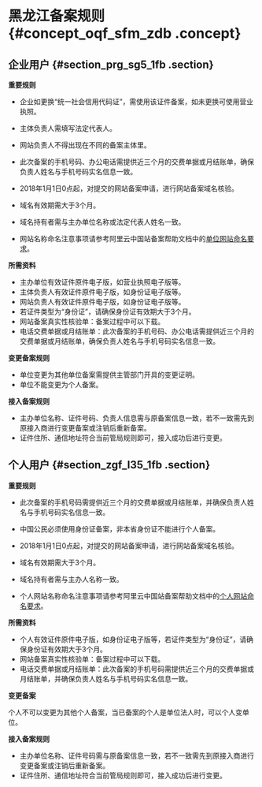 # 黑龙江备案规则 {#concept_oqf_sfm_zdb .concept}

## 企业用户 {#section_prg_sg5_1fb .section}

 **重要规则** 

-   企业如更换“统一社会信用代码证”，需使用该证件备案，如未更换可使用营业执照。
-   主体负责人需填写法定代表人。
-   网站负责人不得出现在不同的备案主体里。
-   此次备案的手机号码、办公电话需提供近三个月的交费单据或月结账单，确保负责人姓名与手机号码实名信息一致。
-   2018年1月1日0点起，对提交的网站备案申请，进行网站备案域名核验。

-   域名有效期需大于3个月。
-   域名持有者需与主办单位名称或法定代表人姓名一致。
-   网站名称命名注意事项请参考阿里云中国站备案帮助文档中的[单位网站命名要求](https://help.aliyun.com/knowledge_detail/36948.html#title-yw5-zl7-utv)。


 **所需资料** 

-   主办单位有效证件原件电子版，如营业执照电子版等。
-   主体负责人有效证件原件电子版，如身份证电子版等。
-   网站负责人有效证件原件电子版，如身份证电子版等。
-   若证件类型为“身份证”，请确保身份证有效期大于3个月。
-   网站备案真实性核验单：备案过程中可以下载。
-   电话交费单据或月结账单：此次备案的手机号码、办公电话需提供近三个月的交费单据或月结账单，确保负责人姓名与手机号码实名信息一致。

 **变更备案规则** 

-   单位变更为其他单位备案需提供主管部门开具的变更证明。
-   单位不能变更为个人备案。

 **接入备案规则** 

-   主办单位名称、证件号码、负责人信息需与原备案信息一致，若不一致需先到原接入商进行变更备案或注销后重新备案。
-   证件住所、通信地址符合当前管局规则即可，接入成功后进行变更。

## 个人用户 {#section_zgf_l35_1fb .section}

 **重要规则** 

-   此次备案的手机号码需提供近三个月的交费单据或月结账单，并确保负责人姓名与手机号码实名信息一致。
-   中国公民必须使用身份证备案，非本省身份证不能进行个人备案。
-   2018年1月1日0点起，对提交的网站备案申请，进行网站备案域名核验。

-   域名有效期需大于3个月。
-   域名持有者需与主办人名称一致。
-   个人网站名称命名注意事项请参考阿里云中国站备案帮助文档中的[个人网站命名要求](https://help.aliyun.com/knowledge_detail/36948.html#title-lhm-b1g-ehx)。


 **所需资料** 

-   个人有效证件原件电子版，如身份证电子版等，若证件类型为“身份证”，请确保身份证有效期大于3个月。
-   网站备案真实性核验单：备案过程中可以下载。
-   电话交费单据或月结账单：此次备案的手机号码需提供近三个月的交费单据或月结账单，并确保负责人姓名与手机号码实名信息一致。

 **变更备案** 

个人不可以变更为其他个人备案，当已备案的个人是单位法人时，可以个人变单位。

 **接入备案规则** 

-   主办单位名称、证件号码需与原备案信息一致，若不一致需先到原接入商进行变更备案或注销后重新备案。
-   证件住所、通信地址符合当前管局规则即可，接入成功后进行变更。

